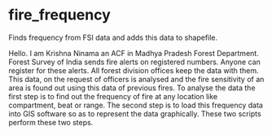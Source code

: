 # fire_frequency
Finds frequency from FSI data and adds this data to shapefile.

Hello. I am Krishna Ninama an ACF in Madhya Pradesh Forest Department. 
Forest Survey of India sends fire alerts on registered numbers. Anyone can register for these alerts. All forest division offices keep the data with them.
This data, on the request of officers is analysed and the fire sensitivity of an area is found out using this data of previous fires.
To analyse the data the first step is to find out the frequency of fire at any location like compartment, beat or range. The second step is to load this frequency data into GIS software so as to represent the data graphically.
These two scripts perform these two steps.


